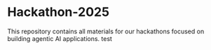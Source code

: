 # Hackathon-2025
This repository contains all materials for our hackathons focused on building agentic AI applications.
test